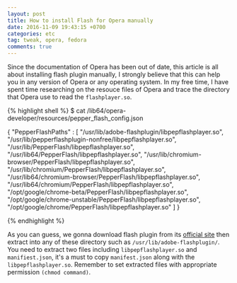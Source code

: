 ```yaml
---
layout: post
title: How to install Flash for Opera manually
date: 2016-11-09 19:43:15 +0700
categories: etc
tag: tweak, opera, fedora
comments: true
---
```

Since the documentation of Opera has been out of date, this article is all about installing flash plugin manually, I strongly believe that this can help you in any version of Opera or any operating system. In my free time, I have spent time researching on the resouce files of Opera and trace the directory that Opera use to read the `flashplayer.so`.

{% highlight shell %}
$ cat /lib64/opera-developer/resources/pepper_flash_config.json

{
  "PepperFlashPaths" : [
    "/usr/lib/adobe-flashplugin/libpepflashplayer.so",
    "/usr/lib/pepperflashplugin-nonfree/libpepflashplayer.so",
    "/usr/lib/PepperFlash/libpepflashplayer.so",
    "/usr/lib64/PepperFlash/libpepflashplayer.so",
    "/usr/lib/chromium-browser/PepperFlash/libpepflashplayer.so",
    "/usr/lib/chromium/PepperFlash/libpepflashplayer.so",
    "/usr/lib64/chromium-browser/PepperFlash/libpepflashplayer.so",
    "/usr/lib64/chromium/PepperFlash/libpepflashplayer.so",
    "/opt/google/chrome-beta/PepperFlash/libpepflashplayer.so",
    "/opt/google/chrome-unstable/PepperFlash/libpepflashplayer.so",
    "/opt/google/chrome/PepperFlash/libpepflashplayer.so"
  ]
}

{% endhighlight %}

As you can guess, we gonna download flash plugin from its [official site](https://get.adobe.com/flashplayer/) then extract into any of these directory such as `/usr/lib/adobe-flashplugin/`. You need to extract two files including `libpepflashplayer.so` and `manifiest.json`, it's a must to copy `manifest.json` along with the `libpepflashplayer.so`. Remember to set extracted files with appropriate permission `(chmod command)`.

